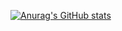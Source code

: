 [![Anurag's GitHub stats](https://github-readme-stats.vercel.app/api?username=Otakan951)](https://github.com/anuraghazra/github-readme-stats)
